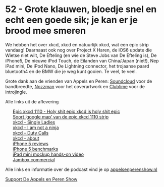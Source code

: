 # 52 - Grote klauwen, bloedje snel en echt een goede sik; je kan er je brood mee smeren

<p>We hebben het over xkcd, xkcd en natuurlijk xkcd, wat een epic strip vandaag! Daarnaast ook nog over Project X Haren, de iOS6 update die Wietse niet wilt, De Efteling (en wie de Steve Jobs van De Efteling is), De iPhone5, De nieuwe iPod Touch, de Eilanden van China/Japan (niet!), Nep iPad mini, De iPod Nano, De Lightning connector, het trojaanse paard bluetooth4 en de BMW die je weg kunt gooien. Te veel, te veel.</p>

<p>Grote dank aan de vrienden van Appels en Peren: <a href="http://soundcloud.com/">Soundcloud</a> voor de bandbreedte, <a href="http://www.nozzman.com/">Nozzman</a> voor het coverartwork en <a href="http://twitter.com/#!/clublime">Clublime</a> voor de introjingle.</p>

<p>Alle links uit de aflevering</p>

<p><ul><a href="http://xkcd.com/1110/">Epic xkcd 1110 - Holy shit epic xkcd is holy shit epic</a><br />
<a href="http://xkcd-map.rent-a-geek.de/">Soort ‘google map’ van de epic xkcd 1110 strip</a><br />
<a href="http://xkcd.com/712/">xkcd - Single Ladies</a><br />
<a href="http://xkcd.com/486/">xkcd - I am not a ninja</a><br />
<a href="http://xkcd.com/386/">xkcd - Duty Calls</a><br />
<a href="http://xkcd.com/about/">xkcd - about</a><br />
<a href="http://www.macrumors.com/2012/09/18/first-iphone-5-reviews-thinner-lighter-lte-stunningly-fast/">iPhone 5 reviews</a><br />
<a href="http://www.macrumors.com/2012/09/19/iphone-5-javascript-benchmarks-over-twice-as-fast/">iPhone 5 benchmarks</a><br />
<a href="http://www.macrumors.com/2012/09/19/hands-on-video-with-ipad-mini-physical-mockup/">iPad mini mockup hands-on video</a><br />
<a href="http://www.youtube.com/watch?v=hj1iO78d6AM">Jambox commercial</a><br />
</ul><p>Alle links en informatie over de podcast vind je op <a href="http://appelsenperenshow.nl/">appelsenperenshow.nl</a></p></p><p><a href="https://www.patreon.com/appelsenperenshow" rel="payment">Support De Appels en Peren Show</a></p>